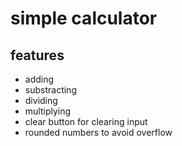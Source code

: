 # simple calculator
## features
+ adding
+ substracting
+ dividing
+ multiplying
+ clear button for clearing input
+ rounded numbers to avoid overflow
